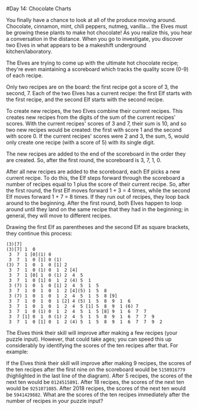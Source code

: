 #Day 14: Chocolate Charts
 
 You finally have a chance to look at all of the produce moving around. Chocolate, cinnamon, mint, chili peppers, nutmeg, vanilla... the Elves must be growing these plants to make hot chocolate! As you realize this, you hear a conversation in the distance. When you go to investigate, you discover two Elves in what appears to be a makeshift underground kitchen/laboratory.
 
 The Elves are trying to come up with the ultimate hot chocolate recipe; they're even maintaining a scoreboard which tracks the quality score (0-9) of each recipe.
 
 Only two recipes are on the board: the first recipe got a score of 3, the second, 7. Each of the two Elves has a current recipe: the first Elf starts with the first recipe, and the second Elf starts with the second recipe.
 
 To create new recipes, the two Elves combine their current recipes. This creates new recipes from the digits of the sum of the current recipes' scores. With the current recipes' scores of 3 and 7, their sum is 10, and so two new recipes would be created: the first with score 1 and the second with score 0. If the current recipes' scores were 2 and 3, the sum, 5, would only create one recipe (with a score of 5) with its single digit.
 
 The new recipes are added to the end of the scoreboard in the order they are created. So, after the first round, the scoreboard is 3, 7, 1, 0.
 
 After all new recipes are added to the scoreboard, each Elf picks a new current recipe. To do this, the Elf steps forward through the scoreboard a number of recipes equal to 1 plus the score of their current recipe. So, after the first round, the first Elf moves forward 1 + 3 = 4 times, while the second Elf moves forward 1 + 7 = 8 times. If they run out of recipes, they loop back around to the beginning. After the first round, both Elves happen to loop around until they land on the same recipe that they had in the beginning; in general, they will move to different recipes.
 
 Drawing the first Elf as parentheses and the second Elf as square brackets, they continue this process:
 ```
 (3)[7]
 (3)[7] 1  0 
  3  7  1 [0](1) 0 
  3  7  1  0 [1] 0 (1)
 (3) 7  1  0  1  0 [1] 2 
  3  7  1  0 (1) 0  1  2 [4]
  3  7  1 [0] 1  0 (1) 2  4  5 
  3  7  1  0 [1] 0  1  2 (4) 5  1 
  3 (7) 1  0  1  0 [1] 2  4  5  1  5 
  3  7  1  0  1  0  1  2 [4](5) 1  5  8 
  3 (7) 1  0  1  0  1  2  4  5  1  5  8 [9]
  3  7  1  0  1  0  1 [2] 4 (5) 1  5  8  9  1  6 
  3  7  1  0  1  0  1  2  4  5 [1] 5  8  9  1 (6) 7 
  3  7  1  0 (1) 0  1  2  4  5  1  5 [8] 9  1  6  7  7 
  3  7 [1] 0  1  0 (1) 2  4  5  1  5  8  9  1  6  7  7  9 
  3  7  1  0 [1] 0  1  2 (4) 5  1  5  8  9  1  6  7  7  9  2
  ``` 
 The Elves think their skill will improve after making a few recipes (your puzzle input). However, that could take ages; you can speed this up considerably by identifying the scores of the ten recipes after that. For example:
 
 If the Elves think their skill will improve after making 9 recipes, the scores of the ten recipes after the first nine on the scoreboard would be `5158916779` (highlighted in the last line of the diagram).
 After 5 recipes, the scores of the next ten would be `0124515891`.
 After 18 recipes, the scores of the next ten would be `9251071085`.
 After 2018 recipes, the scores of the next ten would be `5941429882`.
 What are the scores of the ten recipes immediately after the number of recipes in your puzzle input?